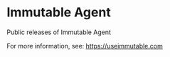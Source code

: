 # Immutable Agent

Public releases of Immutable Agent

For more information, see: https://useimmutable.com
